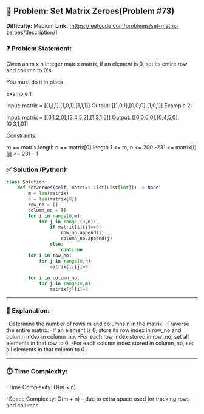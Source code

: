 ## 🧠 Problem: Set Matrix Zeroes(Problem #73)
**Difficulty:** Medium
**Link:** [https://leetcode.com/problems/set-matrix-zeroes/description/]


### ❓ Problem Statement:
Given an m x n integer matrix matrix, if an element is 0, set its entire row and column to 0's.

You must do it in place.

 

Example 1:


Input: matrix = [[1,1,1],[1,0,1],[1,1,1]]
Output: [[1,0,1],[0,0,0],[1,0,1]]
Example 2:


Input: matrix = [[0,1,2,0],[3,4,5,2],[1,3,1,5]]
Output: [[0,0,0,0],[0,4,5,0],[0,3,1,0]]
 

Constraints:

m == matrix.length
n == matrix[0].length
1 <= m, n <= 200
-231 <= matrix[i][j] <= 231 - 1

### ✅ Solution (Python):
```python
class Solution:
    def setZeroes(self, matrix: List[List[int]]) -> None:
        m = len(matrix)
        n = len(matrix[0])
        row_no = []
        column_no = []
        for i in range(0,m):
            for j in range (0,n):
                if matrix[i][j]==0:
                    row_no.append(i)
                    column_no.append(j)
                else:
                    continue
        for i in row_no:
            for j in range(0,n):
                matrix[i][j]=0
        
        for i in column_no:
            for j in range(0,m):
                matrix[j][i]=0

```

---

### 🧠 Explanation:

-Determine the number of rows m and columns n in the matrix.
-Traverse the entire matrix.
-If an element is 0, store its row index in row_no and column index in column_no.
-For each row index stored in row_no, set all elements in that row to 0.
-For each column index stored in column_no, set all elements in that column to 0.

---

### ⏱️ Time Complexity:

-Time Complexity: O(m × n)

-Space Complexity: O(m + n) – due to extra space used for tracking rows and columns.
